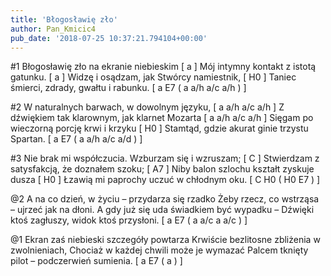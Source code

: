 ```yaml
---
title: 'Błogosławię zło'
author: Pan_Kmicic4
pub_date: '2018-07-25 10:37:21.794104+00:00'
---
```


#1
Błogosławię zło na ekranie niebieskim [ a ]
Mój intymny kontakt z istotą gatunku. [ a ]
Widzę i osądzam, jak Stwórcy namiestnik, [ H0 ]
Taniec śmierci, zdrady, gwałtu i rabunku. [ a E7 ( a a/h a/c a/h )  ]

#2
W naturalnych barwach, w dowolnym języku, [ a a/h a/c a/h ]
Z dźwiękiem tak klarownym, jak klarnet Mozarta [ a a/h a/c a/h ]
Sięgam po wieczorną porcję krwi i krzyku [ H0 ]
Stamtąd, gdzie akurat ginie trzystu Spartan. [ a E7 ( a a/h a/c a/d ) ]

#3
Nie brak mi współczucia. Wzburzam się i wzruszam; [ C ]
Stwierdzam z satysfakcją, że doznałem szoku; [ A7 ]
Niby balon szlochu kształt zyskuje dusza [ H0 ]
Łzawią mi paprochy uczuć w chłodnym oku. [ C H0 ( H0 E7 ) ]

@2
A na co dzień, w życiu – przydarza się rzadko
Żeby rzecz, co wstrząsa – ujrzeć jak na dłoni.
A gdy już się uda świadkiem być wypadku –
Dźwięki ktoś zagłuszy, widok ktoś przysłoni. [ a E7 ( a a/c a a/c ) ]

@1
Ekran zaś niebieski szczegóły powtarza
Krwiście bezlitosne zbliżenia w zwolnieniach,
Chociaż w każdej chwili może je wymazać
Palcem tknięty pilot – podczerwień sumienia. [ a E7 ( a ) ]